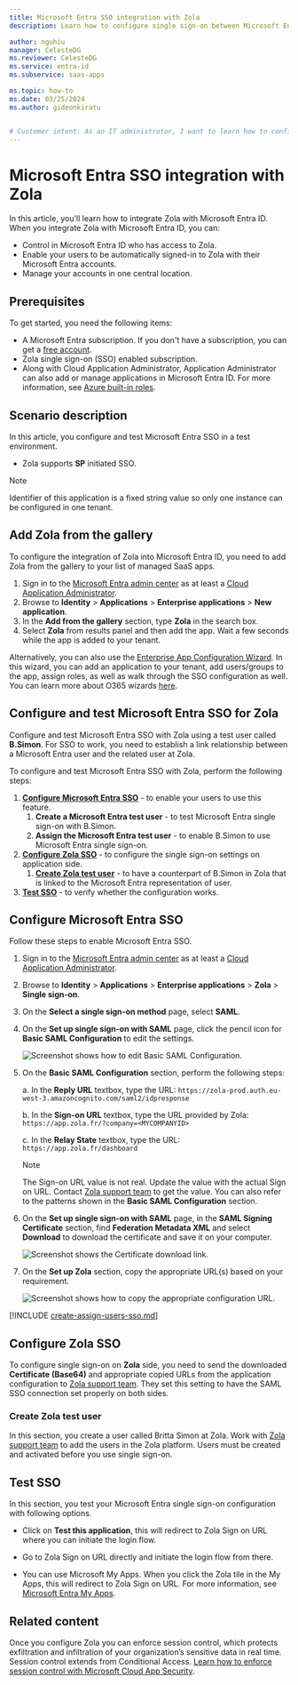 ```yaml
---
title: Microsoft Entra SSO integration with Zola
description: Learn how to configure single sign-on between Microsoft Entra ID and Zola.

author: nguhiu
manager: CelesteDG
ms.reviewer: CelesteDG
ms.service: entra-id
ms.subservice: saas-apps

ms.topic: how-to
ms.date: 03/25/2024
ms.author: gideonkiratu


# Customer intent: As an IT administrator, I want to learn how to configure single sign-on between Microsoft Entra ID and Zola so that I can control who has access to Zola, enable automatic sign-in with Microsoft Entra accounts, and manage my accounts in one central location.
---
```


# Microsoft Entra SSO integration with Zola

In this article,  you'll learn how to integrate Zola with Microsoft Entra ID. When you integrate Zola with Microsoft Entra ID, you can:

* Control in Microsoft Entra ID who has access to Zola.
* Enable your users to be automatically signed-in to Zola with their Microsoft Entra accounts.
* Manage your accounts in one central location.

## Prerequisites

To get started, you need the following items:

* A Microsoft Entra subscription. If you don't have a subscription, you can get a [free account](https://azure.microsoft.com/free/).
* Zola single sign-on (SSO) enabled subscription.
* Along with Cloud Application Administrator, Application Administrator can also add or manage applications in Microsoft Entra ID.
For more information, see [Azure built-in roles](~/identity/role-based-access-control/permissions-reference.md).

## Scenario description

In this article,  you configure and test Microsoft Entra SSO in a test environment.

* Zola supports **SP** initiated SSO.

> [!NOTE]
> Identifier of this application is a fixed string value so only one instance can be configured in one tenant.

## Add Zola from the gallery

To configure the integration of Zola into Microsoft Entra ID, you need to add Zola from the gallery to your list of managed SaaS apps.

1. Sign in to the [Microsoft Entra admin center](https://entra.microsoft.com) as at least a [Cloud Application Administrator](~/identity/role-based-access-control/permissions-reference.md#cloud-application-administrator).
1. Browse to **Identity** > **Applications** > **Enterprise applications** > **New application**.
1. In the **Add from the gallery** section, type **Zola** in the search box.
1. Select **Zola** from results panel and then add the app. Wait a few seconds while the app is added to your tenant.

Alternatively, you can also use the [Enterprise App Configuration Wizard](https://portal.office.com/AdminPortal/home?Q=Docs#/azureadappintegration). In this wizard, you can add an application to your tenant, add users/groups to the app, assign roles, as well as walk through the SSO configuration as well. You can learn more about O365 wizards [here](/microsoft-365/admin/misc/azure-ad-setup-guides?view=o365-worldwide&preserve-view=true).

<a name='configure-and-test-azure-ad-sso-for-zola'></a>

## Configure and test Microsoft Entra SSO for Zola

Configure and test Microsoft Entra SSO with Zola using a test user called **B.Simon**. For SSO to work, you need to establish a link relationship between a Microsoft Entra user and the related user at Zola.

To configure and test Microsoft Entra SSO with Zola, perform the following steps:

1. **[Configure Microsoft Entra SSO](#configure-azure-ad-sso)** - to enable your users to use this feature.
    1. **Create a Microsoft Entra test user** - to test Microsoft Entra single sign-on with B.Simon.
    1. **Assign the Microsoft Entra test user** - to enable B.Simon to use Microsoft Entra single sign-on.
1. **[Configure Zola SSO](#configure-zola-sso)** - to configure the single sign-on settings on application side.
    1. **[Create Zola test user](#create-zola-test-user)** - to have a counterpart of B.Simon in Zola that is linked to the Microsoft Entra representation of user.
1. **[Test SSO](#test-sso)** - to verify whether the configuration works.

<a name='configure-azure-ad-sso'></a>

## Configure Microsoft Entra SSO

Follow these steps to enable Microsoft Entra SSO.

1. Sign in to the [Microsoft Entra admin center](https://entra.microsoft.com) as at least a [Cloud Application Administrator](~/identity/role-based-access-control/permissions-reference.md#cloud-application-administrator).
1. Browse to **Identity** > **Applications** > **Enterprise applications** > **Zola** > **Single sign-on**.
1. On the **Select a single sign-on method** page, select **SAML**.
1. On the **Set up single sign-on with SAML** page, click the pencil icon for **Basic SAML Configuration** to edit the settings.

    ![Screenshot shows how to edit Basic SAML Configuration.](common/edit-urls.png "Basic Configuration")

1. On the **Basic SAML Configuration** section, perform the following steps:

    a. In the **Reply URL** textbox, type the URL: 
    `https://zola-prod.auth.eu-west-3.amazoncognito.com/saml2/idpresponse`

    b. In the **Sign-on URL** textbox, type the URL provided by Zola:
    `https://app.zola.fr/?company=<MYCOMPANYID>`

    c. In the **Relay State** textbox, type the URL:
    `https://app.zola.fr/dashboard`

    > [!NOTE]
	> The Sign-on URL value is not real. Update the value with the actual Sign on URL. Contact [Zola support team](mailto:tech@zola.fr) to get the value. You can also refer to the patterns shown in the **Basic SAML Configuration** section.

1. On the **Set up single sign-on with SAML** page, in the **SAML Signing Certificate** section,  find **Federation Metadata XML** and select **Download** to download the certificate and save it on your computer.

    ![Screenshot shows the Certificate download link.](common/metadataxml.png "Certificate")

1. On the **Set up Zola** section, copy the appropriate URL(s) based on your requirement.

	![Screenshot shows how to copy the appropriate configuration URL.](common/copy-configuration-urls.png "Metadata")  

<a name='create-an-azure-ad-test-user'></a>

[!INCLUDE [create-assign-users-sso.md](~/identity/saas-apps/includes/create-assign-users-sso.md)]

## Configure Zola SSO

To configure single sign-on on **Zola** side, you need to send the downloaded **Certificate (Base64)** and appropriate copied URLs from the application configuration to [Zola support team](mailto:tech@zola.fr). They set this setting to have the SAML SSO connection set properly on both sides.

### Create Zola test user

In this section, you create a user called Britta Simon at Zola. Work with [Zola support team](mailto:tech@zola.fr) to add the users in the Zola platform. Users must be created and activated before you use single sign-on.

## Test SSO 

In this section, you test your Microsoft Entra single sign-on configuration with following options. 

* Click on **Test this application**, this will redirect to Zola Sign on URL where you can initiate the login flow. 

* Go to Zola Sign on URL directly and initiate the login flow from there.

* You can use Microsoft My Apps. When you click the Zola tile in the My Apps, this will redirect to Zola Sign on URL. For more information, see [Microsoft Entra My Apps](/azure/active-directory/manage-apps/end-user-experiences#azure-ad-my-apps).

## Related content

Once you configure Zola you can enforce session control, which protects exfiltration and infiltration of your organization’s sensitive data in real time. Session control extends from Conditional Access. [Learn how to enforce session control with Microsoft Cloud App Security](/cloud-app-security/proxy-deployment-aad).
